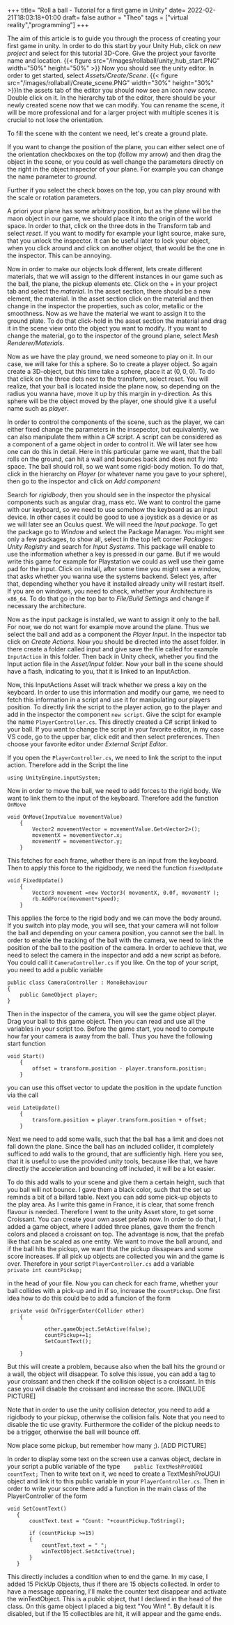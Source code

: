 +++
title= "Roll a ball - Tutorial for a first game in Unity"
date= 2022-02-21T18:03:18+01:00
draft= false
author = "Theo"
tags = ["virtual reality","programming"]
+++

The aim of this article is to guide you through the process of creating your first game in unity. In order to do this start by your Unity Hub, click on *new project* and select for this tutorial 3D-Core. Give the project your favorite name and location.
{{< figure src="/images/rollaball/unity_hub_start.PNG"   width="50%" height="50%" >}}
Now you should see the unity editor. In order to get started, select *Assets/Create/Scene*. 
{{< figure src="/images/rollaball/Create_scene.PNG"   width="30%" height="30%" >}}In the assets tab of the editor you should now see an icon *new scene*. Double click on it. In the hierarchy tab of the editor, there should be your newly created scene now that we can modify. You can rename the scene, it will be more professional and for a larger project with multiple scenes it is crucial to not lose the orientation.

To fill the scene with the content we need, let's create a ground plate.

If you want to change the position of the plane, you can either select one of the orientation checkboxes on the top (follow my arrow) and then drag the object in the scene, or you could as well change the parameters directly on the right in the object inspector of your plane. For example you can change the name parameter to *ground*.

Further if you select the check boxes on the top, you can play around with the scale or rotation parameters.

A priori your plane has some arbitrary position, but as the plane will be the maon object in our game, we should place it into the origin of the world space. In order to that, click on the three dots in the Transform tab and select *reset*. If you want to modify for example your light source, make sure, that you unlock the inspector. It can be useful later to lock your object, when you click around and click on another object, that would be the one in the inspector. This can be annoying.

Now in order to make our objects look different, lets create different materials, that we will assign to the different instances in our game such as the ball, the plane, the pickup elements etc. Click on the + in your project tab and select the *material*. In the asset section, there should be a new element, the material. In the asset section click on the material and then change in the inspector the properties, such as color, metallic or the smoothness. Now as we have the material we want to assign it to the ground plate. To do that click-hold in the asset section the material and drag it in the scene view onto the object you want to modify. If you want to change the material, go to the inspector of the ground plane, select *Mesh Renderer/Materials*.

Now as we have the play ground, we need someone to play on it. In our case, we will take for this a sphere. So to create a player object. So again create a 3D-object, but this time take a sphere, place it at $(0,0,0)$. To do that click on the three dots next to the transform, select reset. You will realize, that your ball is located inside the plane now, so depending on the radius you wanna have, move it up by this margin in y-direction. As this sphere will be the object moved by the player, one should give it a useful name such as *player*.

In order to control the components of the scene, such as the player, we can either fixed change the parameters in the insepector, but equivalently, we can also manipulate them within a C# script. A script can be considered as a component of a game object in order to control it. We will later see how one can do this in detail.
Here in this particular game we want, that the ball rolls on the ground, can hit a wall and bounces back and does not fly into space. The ball should roll, so we want some rigid-body motion. To do that, click in the hierarchy on *Player* (or whatever name you gave to your sphere), then go to the inspector and click on *Add component*

Search for *rigidbody*, then you should see in the inspector the physical components such as angular drag, mass etc. 
We want to control the game with our keyboard, so we need to use somehow the keyboard as an input device. In other cases it could be good to use a joystick as a device or as we will later see an Oculus quest. We will need the *Input package*. To get the package go to *Window* and select the Package Manager. You might see only a few packages, to show all, select in the top left corner *Packages: Unity Registry* and search for *Input Systems*. This package will enable to use the information whether a key is pressed in our game. But if we would write this game for example for Playstation we could as well use their game pad for the input.
Click on install, after some time you might see a window, that asks whether you wanna use the systems backend. Select yes, after that, depending whether you have it installed already unity will restart itself.
If you are on windows, you need to check, whether your Architecture is ``x86_64``. To do that go in the top bar to *File/Build Settings* and change if necessary the architecture.

Now as the input package is installed, we want to assign it only to the ball. For now, we do not want for example move around the plane. Thus we select the ball and add as a component the *Player Input*. In the inspector tab click on *Create Actions*. Now you should be directed into the asset folder. In there create a folder called input and give save the file called for example ``InputAction`` in this folder. Then back in Unity check, whether you find the Input action file in the *Asset/Input* folder. 
Now your ball in the scene should have a flash, indicating to you, that it is linked to an InputAction. 

Now, this InputActions Asset will track whether we press a key on the keyboard. In order to use this information and modify our game, we need to fetch this information in a script and use it for manipulating our players position. To directly link the script to the player action, go to the player and add in the inspector the component ``new script``. Give the scipt for example the name ``PlayerController.cs``. This directly created a C# script linked to your ball. If you want to change the script in your favorite editor, in my case VS code, go to the upper bar, click edit and then select preferences. Then choose your favorite editor under *External Script Editor*.

If you open the ```PlayerController.cs```, we need to link the script to the input action. Therefore add in the Script the line 
```code
using UnityEngine.inputSystem;
```
Now in order to move the ball, we need to add forces to the rigid body. We want to link them to the input of the keyboard. Therefore add the function ``OnMove``

```code
void OnMove(InputValue movementValue)
    {
        Vector2 movementVector = movementValue.Get<Vector2>();
        movementX = movementVector.x;
        movementY = movementVector.y;
    }
```

This fetches for each frame, whether there is an input from the keyboard. Then to apply this force to the rigidbody, we need the function ``fixedUpdate``

```code
void FixedUpdate()
    {
        Vector3 movement =new Vector3( movementX, 0.0f, movementY );
        rb.AddForce(movement*speed);
    }
```
This applies the force to the rigid body and we can move the body around. If you switch into play mode, you will see, that your camera will not follow the ball and depending on your camera position, you cannot see the ball. In order to enable the tracking of the ball with the camera, we need to link the position of the ball to the position of the camera. In order to achieve that, we need to select the camera in the inspector and add a new script as before. You could call it ``CameraController.cs`` if you like. On the top of your script, you need to add a public variable 
```code
public class CameraController : MonoBehaviour
{
    public GameObject player;
}
```
Then in the inspector of the camera, you will see the game object player. Drag your ball to this game object. Then you can read and use all the variables in your script too. Before the game start, you need to compute how far your camera is away from the ball. Thus you have the following start function

```code
void Start()
    {
        offset = transform.position - player.transform.position;
    }
```

you can use this offset vector to update the position in the update function via the call
```code
void LateUpdate()
    {
        transform.position = player.transform.position + offset;   
    }
```

 Next we need to add some walls, such that the ball has a limit and does not fall down the plane. Since the ball has an included collider, it completely sufficed to add walls to the ground, that are sufficiently high. Here you see, that it is useful to use the provided unity tools, because like that, we have directly the acceleration and bouncing off included, it will be a lot easier.

 To do this add walls to your scene and give them a certain height, such that you ball will not bounce. I gave them a black color, such that the set up reminds a bit of a billard table. Next you can add some pick-up objects to the play area. As I write this game in France, it is clear, that some french flavour is needed. Therefore I went to the unity Asset store, to get some Croissant. You can create your own asset prefab now. In order to do that, I added a game object, where I added three planes, gave them the french colors and placed a croissant on top. The advantage is now, that the prefab like that can be scaled as one entity. We want to move the ball around, and if the ball hits the pickup, we want that the pickup dissapears and some score increases. If all pick up objects are collected you win and the game is over. Therefore in your script ``PlayerController.cs`` add a variable ``    private int countPickup;``

 in the head of your file. Now you can check for each frame, whether your ball collides with a pick-up and in if so, increase the ``countPickup``. One first idea how to do this could be to add a funcion of the form
```code
 private void OnTriggerEnter(Collider other)
    {
        
            other.gameObject.SetActive(false);
            countPickup+=1;
            SetCountText();
        
    }
```
But this will create a problem, because also when the ball hits the ground or a wall, the object will disappear. To solve this issue, you can add a tag to your croissant and then check if the collision object is a croissant. In this case you will disable the croissant and increase the score. 
[INCLUDE PICTURE]

Note that in order to use the unity collision detector, you need to add a rigidbody to your pickup, otherwise the collision fails. Note that you need to disable the tic use gravity. Furthermore the collider of the pickup needs to be a trigger, otherwise the ball will bounce off. 

Now place some pickup, but remember how many ;). [ADD PICTURE]

 In order to display some text on the screen use a canvas object, declare in your script a public variable of the type ``    public TextMeshProUGUI countText;`` 
 Then to write text on it, we need to create a TextMeshProUGUI object and link it to this public variable in your ``PlayerController.cs``. Then in order to write your score there add a function in the main class of the PlayerController of the form 
 ```code
 void SetCountText()
    {
        countText.text = "Count: "+countPickup.ToString();

        if (countPickup >=15)
        {
            countText.text = " ";
            winTextObject.SetActive(true);
        }
    }

```
This directly includes a condition when to end the game. In my case, I added 15 PickUp Objects, thus if there are 15 objects collected. In order to have a message appearing, I'll make the counter text disappear and activate the winTextObject. This is a public object, that I declared in the head of the class. On this game object I placed a big text "You Win! ". By default it is disabled, but if the 15 collectibles are hit, it will appear and the game ends.
